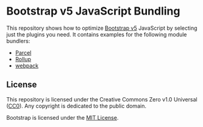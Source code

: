 # Bootstrap v5 JavaScript Bundling

This repository shows how to optimize [Bootstrap v5](https://v5.getbootstrap.com) JavaScript by
selecting just the plugins you need. It contains examples for the following module bundlers:

- [Parcel](https://parceljs.org/)
- [Rollup](https://rollupjs.org)
- [webpack](https://webpack.js.org/)


## License

This repository is licensed under the Creative Commons Zero v1.0 Universal
([CC0](https://creativecommons.org/publicdomain/zero/1.0/)). Any copyright is dedicated to the
public domain.

Bootstrap is licensed under the [MIT License](https://github.com/twbs/bootstrap/blob/main/LICENSE).
